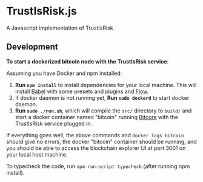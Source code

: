 # TrustIsRisk.js
A Javascript implementation of TrustIsRisk

## Development

**To start a dockerized bitcoin node with the TrustIsRisk service**:

Assuming you have Docker and npm installed:

1. **Run `npm install`** to install dependencies for your local machine. This will install [Babel](https://babeljs.io/) with some presets and plugins and [Flow](https://flowtype.org/).
2. If docker daemon is not running yet, **Run `sudo dockerd`** to start docker daemon.
3. **Run `sudo ./run.sh`**, which will compile the `src/` directory to `build/` and start a docker container named "bitcoin" running [Bitcore](https://bitcore.io/) with the TrustIsRisk service plugged in.

If everything goes well, the above commands and `docker logs bitcoin` should give no errors, the docker "bitcoin" container should be running, and you should be able to access the blockchain explorer UI at port 3001 on your local host machine. 

To typecheck the code, run `npm run-script typecheck` (after running npm install).
